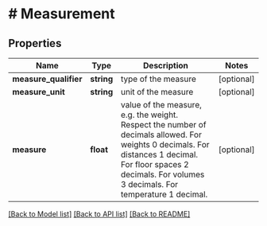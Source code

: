 # # Measurement

## Properties

Name | Type | Description | Notes
------------ | ------------- | ------------- | -------------
**measure_qualifier** | **string** | type of the measure | [optional]
**measure_unit** | **string** | unit of the measure | [optional]
**measure** | **float** | value of the measure, e.g. the weight. Respect the number of decimals allowed. For weights 0 decimals. For distances 1 decimal. For floor spaces 2 decimals. For volumes 3 decimals. For temperature 1 decimal. | [optional]

[[Back to Model list]](../../README.md#models) [[Back to API list]](../../README.md#endpoints) [[Back to README]](../../README.md)
